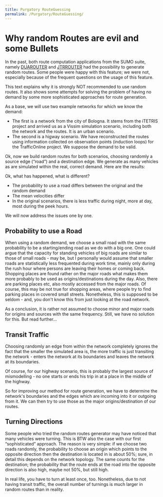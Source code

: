 ```yaml
---
title: Purgatory RouteGuessing
permalink: /Purgatory/RouteGuessing/
---
```


Why random Routes are evil and some Bullets
===========================================

In the past, both route computation applications from the SUMO suite, namely [DUAROUTER](/DUAROUTER "wikilink") and [JTRROUTER](/JTRROUTER "wikilink") had the possibility to generate random routes. Some people were happy with this feature; we were not, especially because of the frequent questions on the usage of this feature.

This text explains why it is strongly NOT recommended to use random routes. It also shows some attempts for solving the problem of having no demand by some more sophisticated approaches for route generation.

As a base, we will use two example networks for which we know the demand:

-   The first is a network from the city of Bologna. It stems from the iTETRIS project and arrived us as a Vissim simulation scenario, including both the network and the routes. It is an urban scenario.
-   The second is a higway scenario. We have reconstructed the routes using information collected on observation points (induction loops) for the TrafficOnline project. We suppose the demand to be valid.

Ok, now we build random routes for both scenarios, choosing randomly a source edge (“road”) and a destination edge. We generate as many vehicles as are simulated within the real, correct demand. Here are the results:

Ok, what has happened, what is different?

-   The probability to use a road differs between the original and the random demand
-   The mean velocities differ
-   In the original scenarios, there is less traffic during night, more at day, most during the peek hours.

We will now address the issues one by one.

Probability to use a Road
-------------------------

When using a random demand, we choose a small road with the same probability to be a starting/ending road as we do with a big one. One could argue that the capacity for standing vehicles of big roads are similar to those of small roads - may be, but I personally would assume that smaller roads are statistically less frequented during work time, mainly only during the rush hour where persons are leaving their homes or coming back. Shopping places are found rather on the major roads what makes them more probably to be used as origins/destinations during the day. Also, there are parking places etc, also mostly accessed from the major roads. Of course, this may be not true for shopping areas, where people try to find parking places in covered small streets. Nonetheless, this is supposed to be seldom - and, you don't know this from just looking at the road network.

As a conclusion, it is rather not assumed to choose minor and major roads for origins and sources with the same frequency. Still, we have no solution for this. But read further...

Transit Traffic
---------------

Choosing randomly an edge from within the network completely ignores the fact that the smaller the simulated area is, the more traffic is just transiting the network - enters the network at its boundaries and leaves the network at its boundaries.

Of course, for our highway scenario, this is probably the largest source of mismodelling - no one starts or ends his trip in at a place in the middle of the highway.

So for improving our method for route generation, we have to determine the network's boundaries and the edges which are incoming into it or outgoing from it. We can then try to use those as the major origins/destination of our routes.

Turning Directions
------------------

Some people who tried the random routes generator may have noticed that many vehicles were turning. This is BTW also the case with our first “sophisticated” approach. The reason is very simple: if we choose two roads randomly, the probability to choose an origin which points to the opposite direction then the destination is located in is about 50%; sure, in detail this depends on the network topology. The same counts for the destination; the probability that the route ends at the road into the opposite direction is also high, maybe not 50%, but still high.

In real life, you have to turn at least once, too. Nonetheless, due to not having transit traffic, the overall number of turnings is much larger in random routes than in reality.